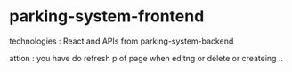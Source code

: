 # parking-system-frontend

technologies : React and APIs from parking-system-backend 


attion : you have do refresh p
of page when editng or delete or createing ..




